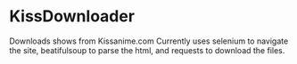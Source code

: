 # KissDownloader
Downloads shows from Kissanime.com
Currently uses selenium to navigate the site, 
beatifulsoup to parse the html,
and requests to download the files.
